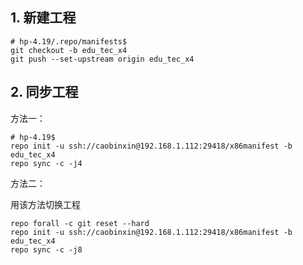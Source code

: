 ## 1. 新建工程

```shell
# hp-4.19/.repo/manifests$
git checkout -b edu_tec_x4
git push --set-upstream origin edu_tec_x4
```

## 2. 同步工程

方法一：

```shell
# hp-4.19$
repo init -u ssh://caobinxin@192.168.1.112:29418/x86manifest -b edu_tec_x4
repo sync -c -j4
```



方法二：

用该方法切换工程

```shell
repo forall -c git reset --hard
repo init -u ssh://caobinxin@192.168.1.112:29418/x86manifest -b edu_tec_x4
repo sync -c -j8
```

